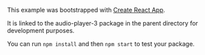 This example was bootstrapped with [Create React App](https://github.com/facebook/create-react-app).

It is linked to the audio-player-3 package in the parent directory for development purposes.

You can run `npm install` and then `npm start` to test your package.
